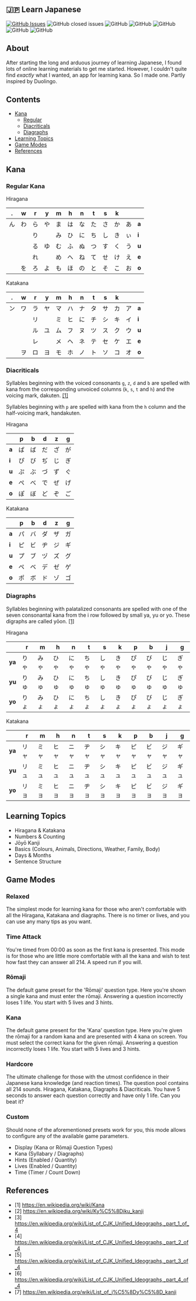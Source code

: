 ## :jp: Learn Japanese

[![GitHub Issues](https://img.shields.io/github/issues/TomPlum/learn-japanese.svg)](https://github.com/TomPlum/learn-japanese/issues)
![GitHub closed issues](https://img.shields.io/github/issues-closed/TomPlum/learn-japanese?color=brightgreen)
![GitHub](https://img.shields.io/github/license/TomPlum/learn-japanese?color=informational)
![GitHub](https://img.shields.io/badge/statement-97%25-success)
![GitHub](https://img.shields.io/badge/branch-97%25-success)
![GitHub](https://img.shields.io/badge/function-96%25-success)
![GitHub](https://img.shields.io/badge/line-97%25-success)

## About
After starting the long and arduous journey of learning Japanese, I found lots of online learning materials to get me started. 
However, I couldn't quite find *exactly* what I wanted, an app for learning kana. So I made one. Partly inspired by Duolingo.

## Contents
* [Kana](#kana)
  * [Regular](#regular-kana) 
  * [Diacriticals](#diacriticals)
  * [Diagraphs](#diagraphs)
* [Learning Topics](#learning-topics)
* [Game Modes](#game-modes)
* [References](#references)

## Kana

### Regular Kana

Hiragana

| .  | w | r  | y | m  | h  | n | t  | s | k  |    |       |
|----|---|----|---|----|----|---|----|---|----|----|-------|
| ん | わ | ら | や | ま | は | な | た | さ | か | あ | **a** |
|   |    | り |    | み | ひ | に | ち | し | き | ぃ | **i** |
|   |    | る | ゆ | む | ふ | ぬ | つ | す | く | う | **u** |
|   |    | れ |    | め | へ | ね | て | せ | け | え | **e** |
|   | を | ろ | よ  | も | ほ | の | と | そ | こ | お | **o** |

Katakana

| .  | w | r  | y | m  | h  | n | t  | s | k  |    |       |
|----|---|----|---|----|----|---|----|---|----|----|-------|
| ン | ワ | ラ | ヤ | マ | ハ | ナ | タ | サ | カ | ア | **a** |
|   |    | リ |    | ミ | ヒ | に | チ | シ | キ | イ | **i** |
|   |    | ル | ユ | ム | フ | ヌ | ツ | ス | ク | ウ | **u** |
|   |    | レ |    | メ | ヘ | ネ | テ | セ | ケ | エ | **e** |
|   | ヲ | ロ | ヨ  | モ | ホ | ノ | ト | ソ | コ | オ | **o** |

### Diacriticals
Syllables beginning with the voiced consonants `g`, `z`, `d` and `b` are spelled with kana from the corresponding
unvoiced columns (`k`, `s`, `t` and `h`) and the voicing mark, dakuten. [[1]](#1)

Syllables beginning with `p` are spelled with kana from the `h` column and the half-voicing mark, handakuten.

Hiragana

|     |  p  |  b  |  d  |  z  |  g  |
|-----|-----|-----|-----|-----|-----|
|**a**|  ぱ |  ば  | だ  | ざ  |  が  |
|**i**|  ぴ |  び  | ぢ  | じ  |  ぎ  |
|**u**|  ぷ |  ぶ  | づ  | ず  |  ぐ  |
|**e**|  ぺ |  べ  | で  | ぜ  |  げ  |
|**o**|  ぽ |  ぼ  | ど  | ぞ  |  ご  |

Katakana

|     |  p  |  b  |  d  |  z  |  g  |
|-----|-----|-----|-----|-----|-----|
|**a**|  パ |  バ  | ダ  | ザ  |  ガ  |
|**i**|  ピ |  ビ  | ヂ  | ジ  |  ギ  |
|**u**|  プ |  ブ  | ヅ  | ズ  |  グ  |
|**e**|  ペ |  ベ  | デ  | ゼ  |  ゲ  |
|**o**|  ポ |  ボ  | ド  | ゾ  |  ゴ  |

### Diagraphs

Syllables beginning with palatalized consonants are spelled with one of the seven consonantal kana from the i row
followed by small ya, yu or yo. These digraphs are called yōon. [[1]](#1)

Hiragana

|      |   r   |   m   |   h   |   n   |   t   |   s   |   k   |   p   |   b   |   j   |   g   |
|------|-------|-------|-------|-------|-------|-------|-------|-------|-------|-------|-------|
|**ya**| りゃ  |  みゃ  |  ひゃ  |  にゃ  |  ちゃ |  しゃ   | きゃ  | ぴゃ  |  びゃ  |  じゃ  |  ぎゃ  |
|**yu**| りゅ  |  みゅ  |  ひゅ  |  にゅ  |  ちゅ |	 しゅ   | きゅ  | ぴゅ  |  びゅ  |  じゅ  |  ぎゅ  |
|**yo**| りょ  |  みょ  |  ひょ  |  にょ  |  ちょ |  しょ   | きょ  | ぴょ  |  びょ  |  じょ  |  ぎょ  |

Katakana

|      |   r   |   m   |   h   |   n   |   t   |   s   |   k   |   p   |   b   |   j   |   g   |
|------|-------|-------|-------|-------|-------|-------|-------|-------|-------|-------|-------|
|**ya**| リャ  |  ミャ  |  ヒャ  |  ニャ  |  ヂャ |  シャ   | キャ  | ピャ  |  ビャ  |  ジャ  |  ギャ  |
|**yu**| リュ  |  ミュ  |  ヒュ  |  ニュ  |  ヂュ |	 シュ   | キュ  | ピュ  |  ビュ  |  ジュ  |  ギュ  |
|**yo**| リョ  |  ミョ  |  ヒョ  |  ニョ  |  ヂョ |  ショ   | キョ  | ピョ  |  ビョ  |  ジョ  |  ギョ  |

## Learning Topics

- Hiragana & Katakana
- Numbers & Counting
- Jōyō Kanji
- Basics (Colours, Animals, Directions, Weather, Family, Body)
- Days & Months
- Sentence Structure

## Game Modes

### Relaxed
The simplest mode for learning kana for those who aren't comfortable with all the Hiragana, Katakana and diagraphs.
There is no timer or lives, and you can use any many tips as you want.

### Time Attack
You're timed from 00:00 as soon as the first kana is presented. This mode is for those who are little more comfortable
with all the kana and wish to test how fast they can answer all 214. A speed run if you will.

### Rōmaji
The default game preset for the 'Rōmaji' question type. Here you're shown a single kana and must enter the rōmaji.
Answering a question incorrectly loses 1 life. You start with 5 lives and 3 hints.

### Kana
The default game present for the 'Kana' question type. Here you're given the rōmaji for a random kana and are presented
with 4 kana on screen. You must select the correct kana for the given rōmaji. Answering a question incorrectly loses
1 life. You start with 5 lives and 3 hints.

### Hardcore
The ultimate challenge for those with the utmost confidence in their Japanese kana knowledge (and reaction times).
The question pool contains all 214 sounds. Hiragana, Katakana, Diagraphs & Diacriticals. You have 5 seconds to answer
each question correctly and have only 1 life. Can you beat it?

### Custom
Should none of the aforementioned presets work for you, this mode allows to configure any of the available game
parameters.

- Display (Kana or Rōmaji Question Types)
- Kana (Syllabary / Diagraphs)
- Hints (Enabled / Quantity)
- Lives (Enabled / Quantity)
- Time (Timer / Count Down)

## References
- [<a id="1">1</a>] https://en.wikipedia.org/wiki/Kana
- [<a id="2">2</a>] https://en.wikipedia.org/wiki/Ky%C5%8Diku_kanji
- [<a id="3">3</a>] https://en.wikipedia.org/wiki/List_of_CJK_Unified_Ideographs,_part_1_of_4
- [<a id="4">4</a>] https://en.wikipedia.org/wiki/List_of_CJK_Unified_Ideographs,_part_2_of_4
- [<a id="5">5</a>] https://en.wikipedia.org/wiki/List_of_CJK_Unified_Ideographs,_part_3_of_4
- [<a id="6">6</a>] https://en.wikipedia.org/wiki/List_of_CJK_Unified_Ideographs,_part_4_of_4
- [<a id="7">7</a>] https://en.wikipedia.org/wiki/List_of_j%C5%8Dy%C5%8D_kanji
